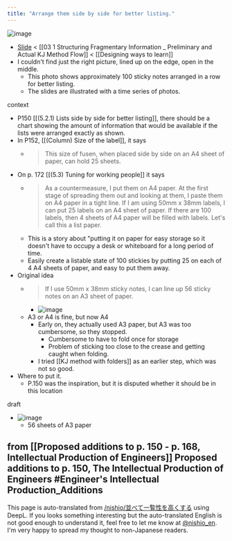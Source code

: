 ```yaml
---
title: "Arrange them side by side for better listing."
---
```


![image](https://gyazo.com/cc9dc5e11269e9d6c6917034ecd441de/thumb/1000)
- [Slide](https://www.slideshare.net/nishio/03-1-kj) <  [[03 1 Structuring Fragmentary Information _ Preliminary and Actual KJ Method Flow]]  <  [[Designing ways to learn]]
- I couldn't find just the right picture, lined up on the edge, open in the middle.
    - This photo shows approximately 100 sticky notes arranged in a row for better listing.
    - The slides are illustrated with a time series of photos.

context
- P150 [[(5.2.1) Lists side by side for better listing]], there should be a chart showing the amount of information that would be available if the lists were arranged exactly as shown.
- In P152, [[(Column) Size of the label]], it says
    - > This size of fusen, when placed side by side on an A4 sheet of paper, can hold 25 sheets.
- On p. 172 [[(5.3) Tuning for working people]] it says
    - > As a countermeasure, I put them on A4 paper. At the first stage of spreading them out and looking at them, I paste them on A4 paper in a tight line. If I am using 50mm x 38mm labels, I can put 25 labels on an A4 sheet of paper. If there are 100 labels, then 4 sheets of A4 paper will be filled with labels. Let's call this a list paper.
    - This is a story about "putting it on paper for easy storage so it doesn't have to occupy a desk or whiteboard for a long period of time.
    - Easily create a listable state of 100 stickies by putting 25 on each of 4 A4 sheets of paper, and easy to put them away.
- Original idea
    - > If I use 50mm x 38mm sticky notes, I can line up 56 sticky notes on an A3 sheet of paper.
        - ![image](https://gyazo.com/18f3da6f75a98e9b733ffc2a552dbd1a/thumb/1000)
    - A3 or A4 is fine, but now A4
        - Early on, they actually used A3 paper, but A3 was too cumbersome, so they stopped.
            - Cumbersome to have to fold once for storage
            - Problem of sticking too close to the crease and getting caught when folding.
        - I tried [[KJ method with folders]] as an earlier step, which was not so good.
- Where to put it.
    - P.150 was the inspiration, but it is disputed whether it should be in this location

draft
- ![image](https://gyazo.com/e1682087b82652f92830cc024eba55d9/thumb/1000)
    - 56 sheets of A3 paper

from  [[Proposed additions to p. 150 - p. 168, Intellectual Production of Engineers]]
Proposed additions to p. 150, The Intellectual Production of Engineers
#Engineer's Intellectual Production_Additions
---
This page is auto-translated from [/nishio/並べて一覧性を高くする](https://scrapbox.io/nishio/並べて一覧性を高くする) using DeepL. If you looks something interesting but the auto-translated English is not good enough to understand it, feel free to let me know at [@nishio_en](https://twitter.com/nishio_en). I'm very happy to spread my thought to non-Japanese readers.